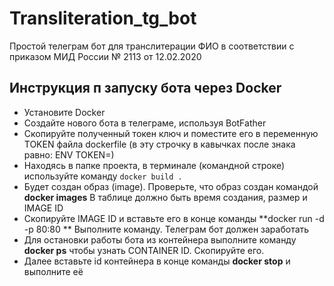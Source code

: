 # Transliteration_tg_bot
Простой телеграм бот для транслитерации ФИО в соответствии с приказом МИД России № 2113 от 12.02.2020
## Инструкция п запуску бота через Docker
* Установите Docker
* Создайте нового бота в телеграме, используя BotFather
* Скопируйте полученный токен ключ и поместите его в переменную TOKEN файла dockerfile (в эту строчку в кавычках после знака равно: ENV TOKEN=)
* Находясь в папке проекта, в терминале (командной строке) используйте команду `docker build .` 
* Будет создан образ (image). Проверьте, что образ создан командой **docker images** В таблице должно быть время создания, размер и IMAGE ID
* Скопируйте IMAGE ID и вставьте его в конце команды **docker run -d -p 80:80 ** Выполните команду. Телеграм бот должен заработать
* Для остановки работы бота из контейнера выполните команду **docker ps** чтобы узнать CONTAINER ID. Скопируйте его. 
* Далее вставьте id контейнера в конце команды **docker stop** и выполните её 
